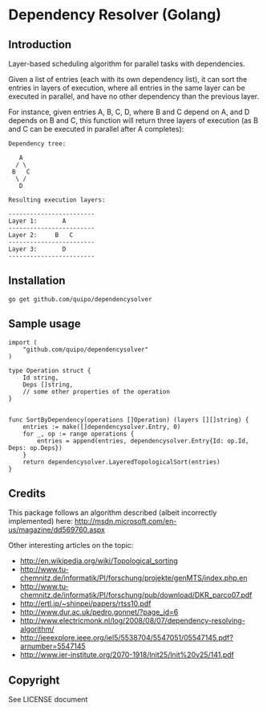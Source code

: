 # Dependency Resolver (Golang)

## Introduction

Layer-based scheduling algorithm for parallel tasks with dependencies.

Given a list of entries (each with its own dependency list), it can sort the entries in layers of execution, 
where all entries in the same layer can be executed in parallel, and have no other dependency than the previous layer.

For instance, given entries A, B, C, D, where B and C depend on A, and D depends on B and C, this function will return three layers of execution (as B and C can be executed in parallel after A completes):

```
Dependency tree:

   A
  / \
 B   C
  \ /
   D

Resulting execution layers:

------------------------
Layer 1:       A
------------------------
Layer 2:     B   C
------------------------
Layer 3:       D
------------------------
```

## Installation

    go get github.com/quipo/dependencysolver

## Sample usage

```
import (
	"github.com/quipo/dependencysolver"
)

type Operation struct {
	Id string,
	Deps []string,
	// some other properties of the operation	
}


func SortByDependency(operations []Operation) (layers [][]string) {
	entries := make([]dependencysolver.Entry, 0)
	for _, op := range operations {
		entries = append(entries, dependencysolver.Entry{Id: op.Id, Deps: op.Deps})
	}
	return dependencysolver.LayeredTopologicalSort(entries)
}
```

## Credits

This package follows an algorithm described (albeit incorrectly implemented) here: http://msdn.microsoft.com/en-us/magazine/dd569760.aspx

Other interesting articles on the topic:

* http://en.wikipedia.org/wiki/Topological_sorting
* http://www.tu-chemnitz.de/informatik/PI/forschung/projekte/genMTS/index.php.en
* http://www.tu-chemnitz.de/informatik/PI/forschung/pub/download/DKR_parco07.pdf
* http://ertl.jp/~shinpei/papers/rtss10.pdf
* http://www.dur.ac.uk/pedro.gonnet/?page_id=6
* http://www.electricmonk.nl/log/2008/08/07/dependency-resolving-algorithm/
* http://ieeexplore.ieee.org/iel5/5538704/5547051/05547145.pdf?arnumber=5547145
* http://www.ier-institute.org/2070-1918/lnit25/lnit%20v25/141.pdf


## Copyright

See LICENSE document